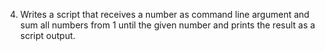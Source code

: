 4. Writes a script that receives a number as command line argument and sum all numbers from 1 until the given number and prints the result as a script output.



